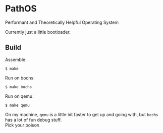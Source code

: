 # PathOS
Performant and Theoretically Helpful Operating System  

Currently just a little bootloader. 

## Build
Assemble:
```
$ make
```
Run on bochs:
```
$ make bochs
```
Run on qemu:
```
$ make qemu
```

On my machine, `qemu` is a little bit faster to get up and going with, but `bochs` has a lot of fun debug stuff.  
Pick your poison.